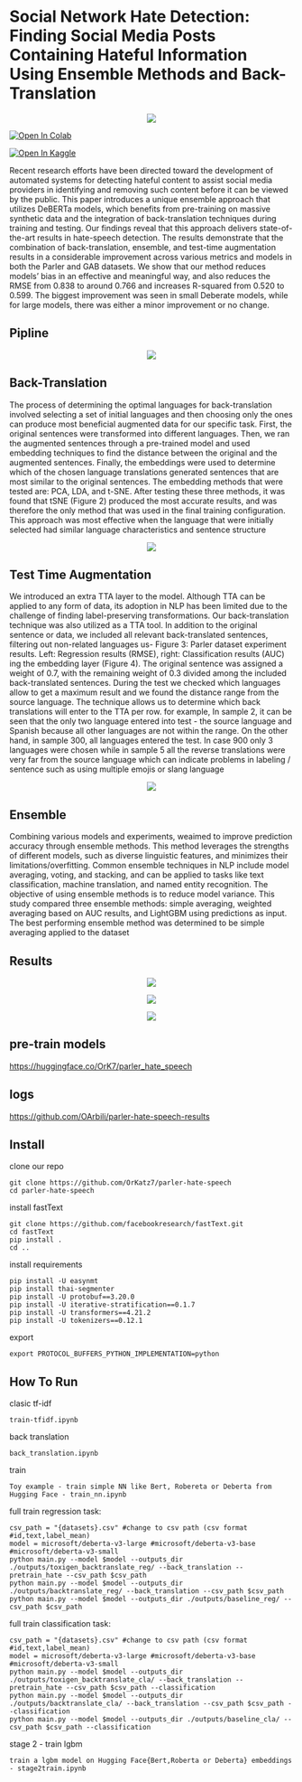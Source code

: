 # Social Network Hate Detection: Finding Social Media Posts Containing Hateful Information Using Ensemble Methods and Back-Translation
<p align="center" width="100%">
    <img src="docs/parler_results.jpeg"> 
</p>

<a href="https://colab.research.google.com/github/OrKatz7/parler-hate-speech/blob/main/colab_demo.ipynb"><img src="https://colab.research.google.com/assets/colab-badge.svg" alt="Open In Colab"></a>

<a href="https://www.kaggle.com/code/orkatz2/parler-hate-speech-demo/"><img src="https://kaggle.com/static/images/open-in-kaggle.svg" alt="Open In Kaggle"></a>

Recent research efforts have been directed toward the development of automated systems for detecting hateful content to assist social media providers in identifying and removing such content before it can be viewed by the public. This paper introduces a unique ensemble approach that utilizes DeBERTa models, which benefits from pre-training on massive synthetic data and the integration of back-translation techniques during training and testing. Our findings reveal that this approach delivers state-of-the-art results in hate-speech detection. The results demonstrate that the combination of back-translation, ensemble, and test-time augmentation results in a considerable improvement across various metrics and models in both the Parler and GAB datasets. We show that our method reduces models’ bias in an effective and meaningful way, and also reduces the RMSE from 0.838 to around 0.766 and increases R-squared from 0.520 to 0.599. The biggest improvement was seen in small Deberate models, while for large models, there was either a minor improvement or no change.

## Pipline
<p align="center" width="100%">
    <img src="docs/pipeline.png"> 
</p>

## Back-Translation
The process of determining the optimal languages for back-translation involved selecting a set of initial languages and then choosing only the ones can produce most beneficial augmented data for our specific task. First, the original sentences were transformed into different languages. Then, we ran the augmented sentences through a pre-trained model and used embedding techniques to find the distance between the original and the augmented sentences. Finally, the embeddings were used to determine which of the chosen language translations generated sentences that are most similar to the original sentences. The embedding methods that were tested are: PCA, LDA, and t-SNE. After testing these three methods, it was found that tSNE (Figure 2) produced the most accurate results, and was therefore the only method that was used in the final training configuration. This approach was most effective when the language that were initially selected had similar language characteristics and sentence structure

<p align="center" width="100%">
    <img src="docs/tsne.jpeg"> 
</p>

## Test Time Augmentation
We introduced an extra TTA layer to the model. Although TTA can be applied to any form of data, its adoption in NLP has been limited due to the challenge of finding label-preserving transformations. Our back-translation technique was also utilized as a TTA tool. In addition to the original sentence or data, we included all relevant back-translated sentences, filtering out non-related languages us- Figure 3: Parler dataset experiment results. Left: Regression results (RMSE), right: Classification results (AUC) ing the embedding layer (Figure 4). The original sentence was assigned a weight of 0.7, with the remaining weight of 0.3 divided among the included back-translated sentences. During the test we checked which languages allow to get a maximum result and we found the distance range from the source language. The technique allows us to determine which back translations will enter to the TTA per row. for example, In sample 2, it can be seen that the only two language entered into test - the source language and Spanish because all other languages are not within the range. On the other hand, in sample 300, all languages entered the test. In case 900 only 3 languages were chosen while in sample 5 all the reverse translations were very far from the source language which can indicate problems in labeling / sentence such as using multiple emojis or slang language

<p align="center" width="100%">
    <img src="docs/PCA_2x2.jpeg"> 
</p>

## Ensemble
Combining various models and experiments, weaimed to improve prediction accuracy through ensemble methods. This method leverages the strengths of different models, such as diverse linguistic features, and minimizes their limitations/overfitting. Common ensemble techniques in NLP include model averaging, voting, and stacking, and can be applied to tasks like text classification, machine translation, and named entity recognition. The objective of using ensemble methods is to reduce model variance. This study compared three ensemble methods: simple averaging, weighted averaging based on AUC results, and LightGBM using predictions as input. The best performing ensemble method was determined to be simple averaging applied to the dataset
## Results

<p align="center" width="100%">
    <img src="docs/results_parler.jpg"> 
</p>
<p align="center" width="100%">
    <img src="docs/kmeans.jpeg"> 
</p>
<p align="center" width="100%">
    <img src="docs/loss.jpeg"> 
</p>

## pre-train models

https://huggingface.co/OrK7/parler_hate_speech

## logs

https://github.com/OArbili/parler-hate-speech-results

## Install
clone our repo
```
git clone https://github.com/OrKatz7/parler-hate-speech
cd parler-hate-speech
```
install fastText
```
git clone https://github.com/facebookresearch/fastText.git
cd fastText
pip install .
cd ..
```
install requirements
```
pip install -U easynmt
pip install thai-segmenter
pip install -U protobuf==3.20.0
pip install -U iterative-stratification==0.1.7
pip install -U transformers==4.21.2
pip install -U tokenizers==0.12.1
```
export
```
export PROTOCOL_BUFFERS_PYTHON_IMPLEMENTATION=python
```
## How To Run
clasic tf-idf
```
train-tfidf.ipynb
```
back translation
```
back_translation.ipynb
```
train
```
Toy example - train simple NN like Bert, Robereta or Deberta from Hugging Face - train_nn.ipynb
```
full train regression task:
```
csv_path = "{datasets}.csv" #change to csv path (csv format #id,text,label_mean)
model = microsoft/deberta-v3-large #microsoft/deberta-v3-base #microsoft/deberta-v3-small
python main.py --model $model --outputs_dir ./outputs/toxigen_backtranslate_reg/ --back_translation --pretrain_hate --csv_path $csv_path
python main.py --model $model --outputs_dir ./outputs/backtranslate_reg/ --back_translation --csv_path $csv_path
python main.py --model $model --outputs_dir ./outputs/baseline_reg/ --csv_path $csv_path
```

full train classification task:
```
csv_path = "{datasets}.csv" #change to csv path (csv format #id,text,label_mean)
model = microsoft/deberta-v3-large #microsoft/deberta-v3-base #microsoft/deberta-v3-small
python main.py --model $model --outputs_dir ./outputs/toxigen_backtranslate_cla/ --back_translation --pretrain_hate --csv_path $csv_path --classification
python main.py --model $model --outputs_dir ./outputs/backtranslate_cla/ --back_translation --csv_path $csv_path --classification
python main.py --model $model --outputs_dir ./outputs/baseline_cla/ --csv_path $csv_path --classification
```
stage 2 - train lgbm
```
train a lgbm model on Hugging Face{Bert,Roberta or Deberta} embeddings - stage2train.ipynb
```
